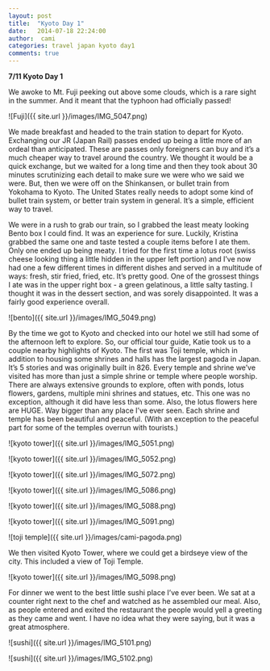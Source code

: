 ```yaml
---
layout: post
title:  "Kyoto Day 1"
date:   2014-07-18 22:24:00
author:  cami
categories: travel japan kyoto day1
comments: true
---
```

__7/11  Kyoto Day 1__

We awoke to Mt. Fuji peeking out above some clouds, which is a rare sight in the summer. And it meant that the typhoon had officially passed!

![Fuji]({{ site.url }}/images/IMG_5047.png)

We made breakfast and headed to the train station to depart for Kyoto. Exchanging our JR (Japan Rail) passes ended up being a little more of an ordeal than anticipated. These are passes only foreigners can buy and it’s a much cheaper way to travel around the country. We thought it would be a quick exchange, but we waited for a long time and then they took about 30 minutes scrutinizing each detail to make sure we were who we said we were. But, then we were off on the Shinkansen, or bullet train from Yokohama to Kyoto. The United States really needs to adopt some kind of bullet train system, or better train system in general. It’s a simple, efficient way to travel.

We were in a rush to grab our train, so I grabbed the least meaty looking Bento box I could find. It was an experience for sure. Luckily, Kristina grabbed the same one and taste tested a couple items before I ate them. Only one ended up being meaty. I tried for the first time a lotus root (swiss cheese looking thing a little hidden in the upper left portion) and I’ve now had one a few different times in different dishes and served in a multitude of ways: fresh, stir fried, fried, etc. It’s pretty good. One of the grossest things I ate was in the upper right box - a green gelatinous, a little salty tasting. I thought it was in the dessert section, and was sorely disappointed. It was a fairly good experience overall.

![bento]({{ site.url }}/images/IMG_5049.png)

By the time we got to Kyoto and checked into our hotel we still had some of the afternoon left to explore. So, our official tour guide, Katie took us to a couple nearby highlights of Kyoto. The first was Toji temple, which in addition to housing some shrines and halls has the largest pagoda in Japan. It’s 5 stories and was originally built in 826. Every temple and shrine we’ve visited has more than just a simple shrine or temple where people worship. There are always extensive grounds to explore, often with ponds, lotus flowers, gardens, multiple mini shrines and statues, etc. This one was no exception, although it did have less than some. Also, the lotus flowers here are HUGE. Way bigger than any place I’ve ever seen. Each shrine and temple has been beautiful and peaceful. (With an exception to the peaceful part for some of the temples overrun with tourists.)

![kyoto tower]({{ site.url }}/images/IMG_5051.png)

![kyoto tower]({{ site.url }}/images/IMG_5052.png)

![kyoto tower]({{ site.url }}/images/IMG_5072.png)

![kyoto tower]({{ site.url }}/images/IMG_5086.png)

![kyoto tower]({{ site.url }}/images/IMG_5088.png)

![kyoto tower]({{ site.url }}/images/IMG_5091.png)

![toji temple]({{ site.url }}/images/cami-pagoda.png)

We then visited Kyoto Tower, where we could get a birdseye view of the city. This included a view of Toji Temple.

![kyoto tower]({{ site.url }}/images/IMG_5098.png)

For dinner we went to the best little sushi place I’ve ever been. We sat at a counter right next to the chef and watched as he assembled our meal. Also, as people entered and exited the restaurant the people would yell a greeting as they came and went. I have no idea what they were saying, but it was a great atmosphere.

![sushi]({{ site.url }}/images/IMG_5101.png)

![sushi]({{ site.url }}/images/IMG_5102.png)

